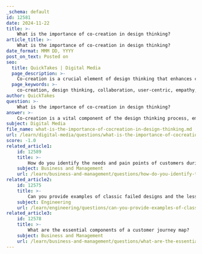 ```yaml
---
_schema: default
id: 12581
date: 2024-11-22
title: >-
    What is the importance of co-creation in design thinking?
article_title: >-
    What is the importance of co-creation in design thinking?
date_format: MMM DD, YYYY
post_on_text: Posted on
seo:
  title: QuickTakes | Digital Media
  page_description: >-
    Co-creation is a crucial element of design thinking that enhances collaboration, ensures user-centric solutions, fosters empathy, and drives innovation by engaging various stakeholders in the design process.
  page_keywords: >-
    co-creation, design thinking, collaboration, user-centric, empathy, innovation, value creation, stakeholder engagement, participatory design, cross-functional teamwork
author: QuickTakes
question: >-
    What is the importance of co-creation in design thinking?
answer: >-
    Co-creation is a vital component of the design thinking process, emphasizing collaboration among various stakeholders, including users, designers, and other relevant parties. Its importance can be summarized through several key points:\n\n1. **Enhanced Collaboration**: Co-creation fosters a collaborative environment where participants with diverse roles come together to share insights and ideas. This collaboration often occurs in facilitated workshops, allowing designers to gain a more holistic view of what a product or service should encompass. By involving different perspectives, the design process becomes richer and more informed.\n\n2. **User-Centric Solutions**: By inviting end-users into the design process, co-creation blurs the lines between creators and consumers. This participatory approach ensures that the solutions developed are not only innovative but also closely aligned with the users' needs, aspirations, and contexts. This alignment is crucial for creating products and services that resonate with the target audience.\n\n3. **Empathy and Understanding**: Co-creation is closely linked to the principle of empathy in design thinking. It allows designers to understand users' motivations, emotions, and behaviors more deeply. This understanding is essential for developing solutions that genuinely address user problems and enhance their experiences.\n\n4. **Breaking Down Silos**: The collaborative nature of co-creation helps to dismantle organizational silos, promoting cross-functional teamwork. This alignment across different departments leads to a unified vision and more comprehensive, user-centered solutions.\n\n5. **Innovation and Value Creation**: Co-creation expands the innovation ecosystem by integrating various stakeholders, which can lead to the co-creation of value. This collaborative model not only drives innovation but also ensures that the outcomes are relevant and beneficial to all parties involved.\n\n6. **Ownership and Engagement**: Involving users in the design process fosters a sense of ownership and engagement. When users contribute to the creation of a product or service, they are more likely to feel invested in its success, leading to higher satisfaction and loyalty.\n\nIn summary, co-creation is essential in design thinking as it enhances collaboration, ensures user-centric solutions, fosters empathy, breaks down organizational barriers, drives innovation, and promotes user engagement. By integrating co-creation into the design process, teams can develop more effective and meaningful solutions that truly meet the needs of their users.
subject: Digital Media
file_name: what-is-the-importance-of-cocreation-in-design-thinking.md
url: /learn/digital-media/questions/what-is-the-importance-of-cocreation-in-design-thinking
score: -1.0
related_article1:
    id: 12589
    title: >-
        How do you identify the needs and pain points of customers during journey mapping?
    subject: Business and Management
    url: /learn/business-and-management/questions/how-do-you-identify-the-needs-and-pain-points-of-customers-during-journey-mapping
related_article2:
    id: 12575
    title: >-
        Can you provide examples of classic failed designs and the lessons learned from them?
    subject: Engineering
    url: /learn/engineering/questions/can-you-provide-examples-of-classic-failed-designs-and-the-lessons-learned-from-them
related_article3:
    id: 12578
    title: >-
        What are the essential components of a customer journey map?
    subject: Business and Management
    url: /learn/business-and-management/questions/what-are-the-essential-components-of-a-customer-journey-map
---
```


&nbsp;